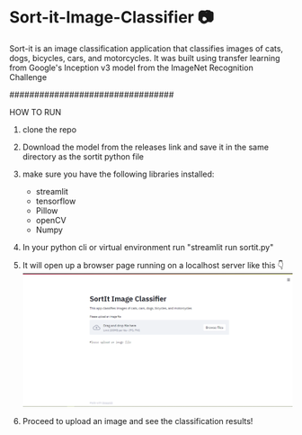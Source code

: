 # Sort-it-Image-Classifier  :camera:
Sort-it is an image classification application that classifies images of cats, dogs, bicycles, cars, and motorcycles. 
It was built using transfer learning from Google's Inception v3 model from the ImageNet Recognition Challenge

#################################


HOW TO RUN
1. clone the repo


2. Download the model from the releases link and save it in the same directory as the sortit python file


3. make sure you have the following libraries installed:
    * streamlit
    * tensorflow
    * Pillow
    * openCV
    * Numpy


4. In your python cli or virtual environment run "streamlit run sortit.py"


5. It will open up a browser page running on a localhost server like this :point_down:
   ![homepage screenshot](2.png)

6. Proceed to upload an image and see the classification results!


